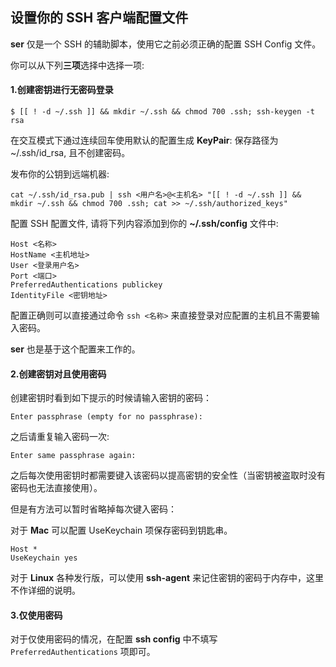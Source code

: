 ## 设置你的 SSH 客户端配置文件

**ser** 仅是一个 SSH 的辅助脚本，使用它之前必须正确的配置 SSH Config 文件。

你可以从下列**三项**选择中选择一项:

#### 1.创建密钥进行无密码登录

	$ [[ ! -d ~/.ssh ]] && mkdir ~/.ssh && chmod 700 .ssh; ssh-keygen -t rsa
	
在交互模式下通过连续回车使用默认的配置生成 **KeyPair**: 保存路径为 ~/.ssh/id_rsa, 且不创建密码。

发布你的公钥到远端机器:

	cat ~/.ssh/id_rsa.pub | ssh <用户名>@<主机名> "[[ ! -d ~/.ssh ]] && mkdir ~/.ssh && chmod 700 .ssh; cat >> ~/.ssh/authorized_keys"

配置 SSH 配置文件, 请将下列内容添加到你的 **~/.ssh/config** 文件中:

	Host <名称>
	HostName <主机地址>
	User <登录用户名>
	Port <端口>
	PreferredAuthentications publickey
	IdentityFile <密钥地址>

配置正确则可以直接通过命令 `ssh <名称>` 来直接登录对应配置的主机且不需要输入密码。

**ser** 也是基于这个配置来工作的。

#### 2.创建密钥对且使用密码

创建密钥时看到如下提示的时候请输入密钥的密码：

	Enter passphrase (empty for no passphrase):

之后请重复输入密码一次:

	Enter same passphrase again:
	
之后每次使用密钥时都需要键入该密码以提高密钥的安全性（当密钥被盗取时没有密码也无法直接使用）。

但是有方法可以暂时省略掉每次键入密码：

对于 **Mac** 可以配置 UseKeychain 项保存密码到钥匙串。

	Host *
	UseKeychain yes
	
对于 **Linux** 各种发行版，可以使用 **ssh-agent** 来记住密钥的密码于内存中，这里不作详细的说明。

#### 3.仅使用密码

对于仅使用密码的情况，在配置 **ssh config** 中不填写 `PreferredAuthentications` 项即可。 

